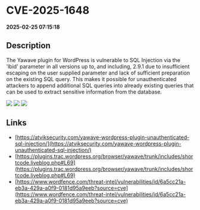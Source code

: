 # CVE-2025-1648

**2025-02-25 07:15:18**

## Description
The Yawave plugin for WordPress is vulnerable to SQL Injection via the 'lbid' parameter in all versions up to, and including, 2.9.1 due to insufficient escaping on the user supplied parameter and lack of sufficient preparation on the existing SQL query.  This makes it possible for unauthenticated attackers to append additional SQL queries into already existing queries that can be used to extract sensitive information from the database.

![](https://img.shields.io/static/v1?label=Score&message=7.5&color=red)
![](https://img.shields.io/static/v1?label=Severity&message=HIGH&color=red)
![](https://img.shields.io/static/v1?label=CWE&message=SQL&color=green)

## Links
- [https://atviksecurity.com/yawave-wordpress-plugin-unauthenticated-sql-injection/](https://atviksecurity.com/yawave-wordpress-plugin-unauthenticated-sql-injection/)
- [https://plugins.trac.wordpress.org/browser/yawave/trunk/includes/shortcode.liveblog.php#L69](https://plugins.trac.wordpress.org/browser/yawave/trunk/includes/shortcode.liveblog.php#L69)
- [https://www.wordfence.com/threat-intel/vulnerabilities/id/6a5cc21a-eb3a-429a-a0f9-0181d95a9eeb?source=cve](https://www.wordfence.com/threat-intel/vulnerabilities/id/6a5cc21a-eb3a-429a-a0f9-0181d95a9eeb?source=cve)
